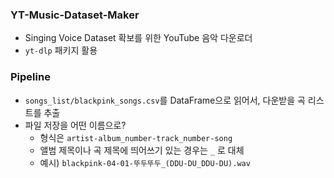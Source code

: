 ### YT-Music-Dataset-Maker
- Singing Voice Dataset 확보를 위한 YouTube 음악 다운로더
- `yt-dlp` 패키지 활용

### Pipeline
- `songs_list/blackpink_songs.csv`를 DataFrame으로 읽어서, 다운받을 곡 리스트를 추출
- 파일 저장을 어떤 이름으로?
    - 형식은 `artist-album_number-track_number-song`
    - 앨범 제목이나 곡 제목에 띄어쓰기 있는 경우는 `_` 로 대체
    - 예시) `blackpink-04-01-뚜두뚜두_(DDU-DU_DDU-DU).wav`